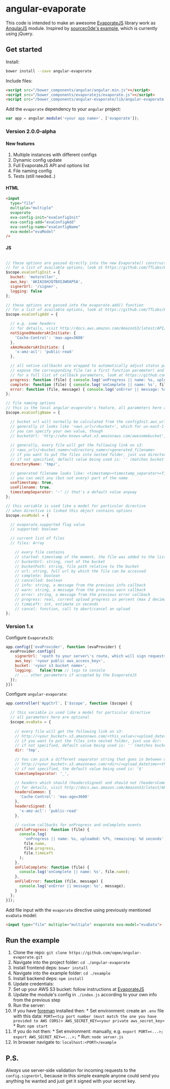 # angular-evaporate

This code is intended to make an awesome [EvaporateJS](https://github.com/TTLabs/EvaporateJS) library work as [AngularJS](angularjs.org) module. Inspired by [sourcec0de's example](https://github.com/sourcec0de/ng-evaporate), which is currently using jQuery.


## Get started

Install:
```bash
bower install --save angular-evaporate
```

Include files:
```html
<script src="/bower_components/angular/angular.min.js"></script>
<script src="/bower_components/evaporatejs/evaporate.js"></script>
<script src="/bower_components/angular-evaporate/lib/angular-evaporate.min.js"></script>
```

Add the `evaporate` dependency to your `angular` project:
```javascript
var app = angular.module('<your app name>', ['evaporate']);
```


### Version 2.0.0-alpha

#### New features
1. Multiple instances with different configs
2. Dynamic config update
3. Full EvaporateJS API and options list
4. File naming config
5. Tests (still needed..)

#### HTML
```html
<input
  type="file"
  multiple="multiple"
  evaporate
  eva-config-init="evaConfigInit"
  eva-config-add="evaConfigAdd"
  eva-config-name="evaConfigName"
  eva-model="evaModel"
/>
```

#### JS
```javascript

// these options are passed directly into the new Evaporate() constructor
// for a list of available options, look at https://github.com/TTLabs/EvaporateJS
$scope.evaConfigInit = {
  bucket: 'motoroller',
  aws_key: 'AKIAI6HJQ7BXS3WOAP5A',
  signerUrl: '/signer',
  logging: false
};

// these options are passed into the evaporate.add() function
// for a list of available options, look at https://github.com/TTLabs/EvaporateJS
$scope.evaConfigAdd = {

  // e.g. some headers
  // for details, visit http://docs.aws.amazon.com/AmazonS3/latest/API/RESTObjectPUT.html
  notSignedHeadersAtInitiate: {
    'Cache-Control': 'max-age=3600'
  },
  xAmzHeadersAtInitiate: {
    'x-amz-acl': 'public-read'
  },

  // all native callbacks are wrapped to automatically adjust status parameters,
  // expose the corresponding file (as a first function parameter) and update scopes
  // for a full list of callback parameters, look at https://github.com/TTLabs/EvaporateJS
  progress: function (file) { console.log('onProgress || name: %s, uploaded: %f%, remaining: %d seconds', file.name, file.progress, file.timeLeft); },
  complete: function (file) { console.log('onComplete || name: %s', file.name); },
  error: function (file, message) { console.log('onError || message: %s', message); }
};

// file naming options
// this is the local angular-evaporate's feature, all parameters here are optional
$scope.evaConfigName = {

  // bucket url will normally be calculated from the configInit.aws_url and configInit.bucket parameters
  // generally it looks like '<aws_url>/<bucket>', which for us-east-1 region becomes 'http://s3.amazonaws.com/<bucket>'
  // you can specify your own value, though
  // bucketUrl: 'http://who-knows-what.s3.amazonaws.com/awesomebucket',
  
  // generally, every file will get the following link on s3:
  // <aws_url>/<bucket_name>/<directory_name>/<generated_filename>
  // if you want to put the files into nested folder, just use directory name: 'path/to/your/folder/'
  // if not specified, default value being used is: '' (matches bucket's root directory)
  directoryName: 'tmp/',

  // generated filename looks like: <timestamp><timestamp_separator><filename_with_extension>, e.g. 1463145583436-whysoserious.jpg
  // you can omit any (but not every) part of the name
  useTimestamp: true,
  useFilename: true,
  timestampSeparator: '-' // that's a default value anyway
};

// this variable is used like a model for particular directive
// when directive is linked this object contains options
$scope.evaModel = {

  // evaporate.supported flag value
  // supported: boolean

  // current list of files
  // files: Array

    // every file contains
    // started: timestamp of the moment, the file was added to the list
    // bucketUrl: string, root of the bucket
    // bucketPath: string, file path relative to the bucket
    // url: string, full url by which the file can be accessed
    // complete: boolean
    // cancelled: boolean
    // info: string, a message from the previous info callback
    // warn: string, a message from the previous warn callback
    // error: string, a message from the previous error callback
    // progress: real, current upload progress in percent (max 2 decimals after the dot)
    // timeLeft: int, estimate in seconds
    // cancel: function, call to abort/cancel an upload
};
```


### Version 1.x

Configure `EvaporateJS`:
```javascript
app.config(['evaProvider', function (evaProvider) {
  evaProvider.config({
    signerUrl: '<path to your server\'s route, which will sign requests with your private aws_secret_key>',
    aws_key: '<your public aws_access_key>',
    bucket: '<your s3 bucket name>',
    logging:   false|true // logs to console
    // ... other parameters if accepted by the EvaporateJS
  });
}])
```

Configure `angular-evaporate`:
```javascript
app.controller('AppCtrl', ['$scope', function ($scope) {

  // this variable is used like a model for particular directive
  // all parameters here are optional
  $scope.evaData = {
    
    // every file will get the following link on s3:
    // http://<your_bucket>.s3.amazonaws.com/<this_value>/<upload_datetime>$<filename_with_extension>
    // if you want to put the files into nested folder, just use dir: 'path/to/your/folder'
    // if not specified, default value being used is: '' (matches bucket's root directory)
    dir: 'tmp',

    // You can pick a different separator string that goes in between upload_datetime and filename_with_extension:
    // http://<your_bucket>.s3.amazonaws.com/<dir>/<upload_datetime><this_value><filename_with_extension>
    // if not specified, the default value being used is: '$'
    timestampSeparator: '_',

    // headers which should (headersSigned) and should not (headersCommon) be signed by your private key
    // for details, visit http://docs.aws.amazon.com/AmazonS3/latest/API/RESTObjectPUT.html
    headersCommon: {
      'Cache-Control': 'max-age=3600'
    },
    headersSigned: {
      'x-amz-acl': 'public-read'
    },

    // custom callbacks for onProgress and onComplete events
    onFileProgress: function (file) {
      console.log(
        'onProgress || name: %s, uploaded: %f%, remaining: %d seconds',
        file.name,
        file.progress,
        file.timeLeft
      );
    },
    onFileComplete: function (file) {
      console.log('onComplete || name: %s', file.name);
    },
    onFileError: function (file, message) {
      console.log('onError || message: %s', message);
    }
  };
}]);
```

Add file input with the `evaporate` directive using previously mentioned `evaData` model:
```html
<input type="file" multiple="multiple" evaporate eva-model="evaData">
```


## Run the example

1. Clone the repo: `git clone https://github.com/uqee/angular-evaporate.git`
2. Navigate into the project folder: `cd ./angular-evaporate`
3. Install frontend deps: `bower install`
4. Navigate into the example folder: `cd ./example`
5. Install backend deps: `npm install`
6. Update credentials:
  1. Set up your AWS S3 bucket: follow instructions at [EvaporateJS](https://github.com/TTLabs/EvaporateJS)
  2. Update the module's config in `./index.js` according to your own info from the previous step
7. Run the server:
  1. If you have [foreman](https://github.com/ddollar/foreman) installed then:
    * Set environment: create an `.env` file with this data:
    ```
    PORT=<tcp port number (must match the one you have provided to AWS CORS)>
    AWS_SECRET_KEY=<your private aws_secret_key>
    ```
    * Run: `npm start`
  2. If you do not then:
    * Set environment: manually, e.g.
    ```
    export PORT=<...>; export AWS_SECRET_KEY=<...>;
    ```
    * Run: `node server.js`
8. In browser navigate to: `localhost:<PORT>/example`


## P.S.

_Always_ use server-side validation for incoming requests to the `config.signerUrl`, because in this simple example anyone could send you anything he wanted and just get it signed with your secret key.
